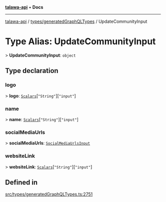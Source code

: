 [**talawa-api**](../../../README.md) • **Docs**

***

[talawa-api](../../../modules.md) / [types/generatedGraphQLTypes](../README.md) / UpdateCommunityInput

# Type Alias: UpdateCommunityInput

\> **UpdateCommunityInput**: `object`

## Type declaration

### logo

\> **logo**: [`Scalars`](Scalars.md)\[`"String"`\]\[`"input"`\]

### name

\> **name**: [`Scalars`](Scalars.md)\[`"String"`\]\[`"input"`\]

### socialMediaUrls

\> **socialMediaUrls**: [`SocialMediaUrlsInput`](SocialMediaUrlsInput.md)

### websiteLink

\> **websiteLink**: [`Scalars`](Scalars.md)\[`"String"`\]\[`"input"`\]

## Defined in

[src/types/generatedGraphQLTypes.ts:2751](https://github.com/PalisadoesFoundation/talawa-api/blob/d0c167bb942c4778fba221c2cdd27665fc7dbf61/src/types/generatedGraphQLTypes.ts#L2751)
